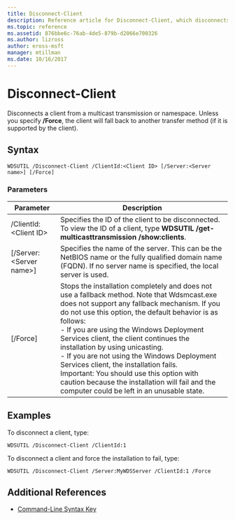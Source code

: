 ```yaml
---
title: Disconnect-Client
description: Reference article for Disconnect-Client, which disconnects a client from a multicast transmission or namespace.
ms.topic: reference
ms.assetid: 876bbe6c-76ab-4de5-879b-d2066e700326
ms.author: lizross
author: eross-msft
manager: mtillman
ms.date: 10/16/2017
---
```


# Disconnect-Client

Disconnects a client from a multicast transmission or namespace. Unless you specify **/Force**, the client will fall back to another transfer method (if it is supported by the client).

## Syntax

```
WDSUTIL /Disconnect-Client /ClientId:<Client ID> [/Server:<Server name>] [/Force]
```

### Parameters

|Parameter|Description|
|---------|-----------|
|/ClientId:\<Client ID>|Specifies the ID of the client to be disconnected. To view the ID of a client, type **WDSUTIL /get-multicasttransmission /show:clients**.|
|[/Server:\<Server name>]|Specifies the name of the server. This can be the NetBIOS name or the fully qualified domain name (FQDN). If no server name is specified, the local server is used.|
|[/Force]|Stops the installation completely and does not use a fallback method. Note that Wdsmcast.exe does not support any fallback mechanism. If you do not use this option, the default behavior is as follows:</br>-   If you are using the Windows Deployment Services client, the client continues the installation by using unicasting.</br>-   If you are not using the Windows Deployment Services client, the installation fails.</br>Important: You should use this option with caution because the installation will fail and the computer could be left in an unusable state.|

## Examples

To disconnect a client, type:
```
WDSUTIL /Disconnect-Client /ClientId:1
```
To disconnect a client and force the installation to fail, type:
```
WDSUTIL /Disconnect-Client /Server:MyWDSServer /ClientId:1 /Force
```

## Additional References

- [Command-Line Syntax Key](command-line-syntax-key.md)